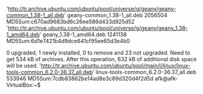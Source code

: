 'http://tr.archive.ubuntu.com/ubuntu/pool/universe/g/geany/geany-common_1.38-1_all.deb' geany-common_1.38-1_all.deb 2056504 MD5Sum:c670ad9683bd6c26ee586d433d925d52
'http://tr.archive.ubuntu.com/ubuntu/pool/universe/g/geany/geany_1.38-1_amd64.deb' geany_1.38-1_amd64.deb 1241138 MD5Sum:6d1e7421b4d9dce641cf95ee65d3e4b0


0 upgraded, 1 newly installed, 0 to remove and 23 not upgraded.
Need to get 534 kB of archives.
After this operation, 632 kB of additional disk space will be used.
'http://tr.archive.ubuntu.com/ubuntu/pool/main/l/linux/linux-tools-common_6.2.0-36.37_all.deb' linux-tools-common_6.2.0-36.37_all.deb 533946 MD5Sum:7cdb83862be14ad8e3c89d320d4f2d5d
afk@afk-VirtualBox:~$ 


